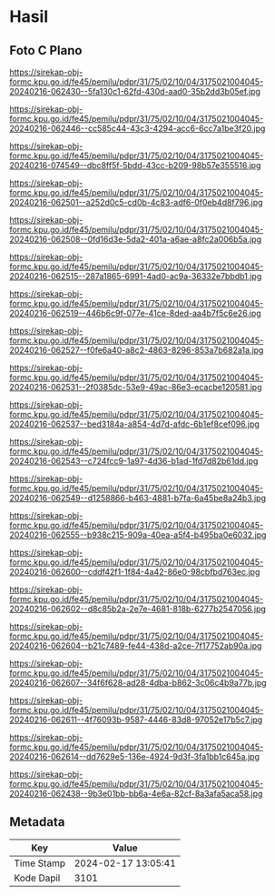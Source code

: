 # Hasil

## Foto C Plano

https://sirekap-obj-formc.kpu.go.id/fe45/pemilu/pdpr/31/75/02/10/04/3175021004045-20240216-062430--5fa130c1-62fd-430d-aad0-35b2dd3b05ef.jpg

https://sirekap-obj-formc.kpu.go.id/fe45/pemilu/pdpr/31/75/02/10/04/3175021004045-20240216-062446--cc585c44-43c3-4294-acc6-6cc7a1be3f20.jpg

https://sirekap-obj-formc.kpu.go.id/fe45/pemilu/pdpr/31/75/02/10/04/3175021004045-20240216-074549--dbc8ff5f-5bdd-43cc-b209-98b57e355516.jpg

https://sirekap-obj-formc.kpu.go.id/fe45/pemilu/pdpr/31/75/02/10/04/3175021004045-20240216-062501--a252d0c5-cd0b-4c83-adf6-0f0eb4d8f796.jpg

https://sirekap-obj-formc.kpu.go.id/fe45/pemilu/pdpr/31/75/02/10/04/3175021004045-20240216-062508--0fd16d3e-5da2-401a-a6ae-a8fc2a006b5a.jpg

https://sirekap-obj-formc.kpu.go.id/fe45/pemilu/pdpr/31/75/02/10/04/3175021004045-20240216-062515--287a1865-6991-4ad0-ac9a-36332e7bbdb1.jpg

https://sirekap-obj-formc.kpu.go.id/fe45/pemilu/pdpr/31/75/02/10/04/3175021004045-20240216-062519--446b6c9f-077e-41ce-8ded-aa4b7f5c6e26.jpg

https://sirekap-obj-formc.kpu.go.id/fe45/pemilu/pdpr/31/75/02/10/04/3175021004045-20240216-062527--f0fe6a40-a8c2-4863-8296-853a7b682a1a.jpg

https://sirekap-obj-formc.kpu.go.id/fe45/pemilu/pdpr/31/75/02/10/04/3175021004045-20240216-062531--2f0385dc-53e9-49ac-86e3-ecacbe120581.jpg

https://sirekap-obj-formc.kpu.go.id/fe45/pemilu/pdpr/31/75/02/10/04/3175021004045-20240216-062537--bed3184a-a854-4d7d-afdc-6b1ef8cef096.jpg

https://sirekap-obj-formc.kpu.go.id/fe45/pemilu/pdpr/31/75/02/10/04/3175021004045-20240216-062543--c724fcc9-1a97-4d36-b1ad-1fd7d82b61dd.jpg

https://sirekap-obj-formc.kpu.go.id/fe45/pemilu/pdpr/31/75/02/10/04/3175021004045-20240216-062549--d1258866-b463-4881-b7fa-6a45be8a24b3.jpg

https://sirekap-obj-formc.kpu.go.id/fe45/pemilu/pdpr/31/75/02/10/04/3175021004045-20240216-062555--b938c215-909a-40ea-a5f4-b495ba0e6032.jpg

https://sirekap-obj-formc.kpu.go.id/fe45/pemilu/pdpr/31/75/02/10/04/3175021004045-20240216-062600--cddf42f1-1f84-4a42-86e0-98cbfbd763ec.jpg

https://sirekap-obj-formc.kpu.go.id/fe45/pemilu/pdpr/31/75/02/10/04/3175021004045-20240216-062602--d8c85b2a-2e7e-4681-818b-6277b2547056.jpg

https://sirekap-obj-formc.kpu.go.id/fe45/pemilu/pdpr/31/75/02/10/04/3175021004045-20240216-062604--b21c7489-fe44-438d-a2ce-7f17752ab90a.jpg

https://sirekap-obj-formc.kpu.go.id/fe45/pemilu/pdpr/31/75/02/10/04/3175021004045-20240216-062607--34f6f628-ad28-4dba-b862-3c06c4b9a77b.jpg

https://sirekap-obj-formc.kpu.go.id/fe45/pemilu/pdpr/31/75/02/10/04/3175021004045-20240216-062611--4f76093b-9587-4446-83d8-97052e17b5c7.jpg

https://sirekap-obj-formc.kpu.go.id/fe45/pemilu/pdpr/31/75/02/10/04/3175021004045-20240216-062614--dd7629e5-136e-4924-9d3f-3fa1bb1c645a.jpg

https://sirekap-obj-formc.kpu.go.id/fe45/pemilu/pdpr/31/75/02/10/04/3175021004045-20240216-062438--9b3e01bb-bb6a-4e6a-82cf-8a3afa5aca58.jpg


## Metadata

| Key        | Value               |
| ---------- | ------------------- |
| Time Stamp | 2024-02-17 13:05:41 |
| Kode Dapil | 3101                |



